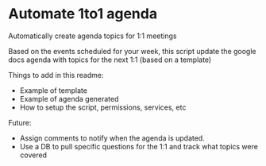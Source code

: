 # Automate 1to1 agenda
Automatically create agenda topics for 1:1 meetings

Based on the events scheduled for your week, this script update the google docs agenda with topics for the next 1:1 (based on a template)

Things to add in this readme:
- Example of template
- Example of agenda generated
- How to setup the script, permissions, services, etc

Future:
- Assign comments to notify when the agenda is updated.
- Use a DB to pull specific questions for the 1:1 and track what topics were covered
